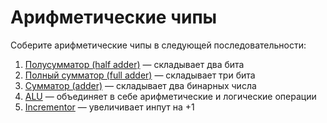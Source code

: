 # Арифметические чипы

Соберите арифметические чипы в следующей последовательности:

1. [Полусумматор (half adder)](HalfAdder/HalfAdder.hdl) — складывает два бита
2. [Полный сумматор (full adder)](FullAdder/FullAdder.hdl) — складывает три бита
3. [Сумматор (adder)](Adder/Add16.hdl) — складывает два бинарных числа
4. [ALU](ALU/ALU.hdl) — объединяет в себе арифметические и логические операции
5. [Incrementor](Incrementor/Inc16.hdl) — увеличивает инпут на +1
